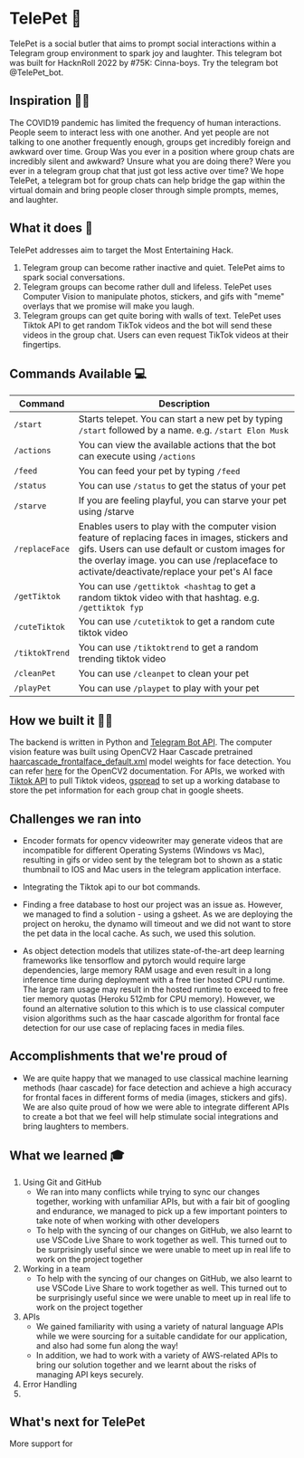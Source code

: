 # TelePet 🤖
TelePet is a social butler that aims to prompt social interactions within a Telegram group environment to spark joy and laughter. This telegram bot was built for HacknRoll 2022 by #75K: Cinna-boys. Try the telegram bot @TelePet_bot.


## Inspiration 🤔💭
The COVID19 pandemic has limited the frequency of human interactions. People seem to interact less with one another. And yet people are not talking to one another frequently enough, groups get incredibly foreign and awkward over time. Group Was you ever in a position where group chats are incredibly silent and awkward? Unsure what you are doing there? Were you ever in a telegram group chat that just got less active over time? We hope TelePet, a telegram bot for group chats can help bridge the gap within the virtual domain and bring people closer through simple prompts, memes, and laughter. 


## What it does 🦾
TelePet addresses aim to target the Most Entertaining Hack. 
1. Telegram group can become rather inactive and quiet. TelePet aims to spark social conversations. 
2. Telegram groups can become rather dull and lifeless. TelePet uses Computer Vision to manipulate photos, stickers, and gifs with "meme" overlays that we promise will make you laugh. 
3. Telegram groups can get quite boring with walls of text. TelePet uses Tiktok API to get random TikTok videos and the bot will send these videos in the group chat. Users can even request TikTok videos at their fingertips. 


## Commands Available :computer:

| Command      | Description |
| ----------- | ----------- |
| `/start`      | Starts telepet. You can start a new pet by typing `/start` followed by a name. e.g. `/start Elon Musk` |
| `/actions`   | You can view the available actions that the bot can execute using `/actions` |
| `/feed` |  You can feed your pet by typing `/feed`|
| `/status` |  You can use `/status` to get the status of your pet |
| `/starve` |  If you are feeling playful, you can starve your pet using /starve |
| `/replaceFace` | Enables users to play with the computer vision feature of replacing faces in images, stickers and gifs. Users can use default or custom images for the overlay image. you can use /replaceface to activate/deactivate/replace your pet's AI face |
| `/getTiktok` | You can use `/gettiktok <hashtag` to get a random tiktok video with that hashtag. e.g.  `/gettiktok fyp` |
| `/cuteTiktok` | You can use `/cutetiktok` to get a random cute tiktok video |
| `/tiktokTrend` | You can use `/tiktoktrend` to get a random trending tiktok video |
| `/cleanPet` | You can use `/cleanpet` to clean your pet |
| `/playPet` | You can use `/playpet` to play with your pet |


## How we built it 👷🏻
The backend is written in Python and [Telegram Bot API](https://core.telegram.org/bots/api). The computer vision feature was built using OpenCV2 Haar Cascade pretrained [haarcascade_frontalface_default.xml](https://github.com/opencv/opencv/tree/master/data/haarcascades) model weights for face detection. You can refer [here](https://docs.opencv.org/3.4/db/d28/tutorial_cascade_classifier.html) for the OpenCV2 documentation. For APIs, we worked with [Tiktok API](https://dteather.com/TikTok-Api/docs/TikTokApi.html) to pull Tiktok videos, [gspread](https://docs.gspread.org/en/latest/) to set up a working database to store the pet information for each group chat in google sheets. 


## Challenges we ran into
- Encoder formats for opencv videowriter may generate videos that are incompatible for different Operating Systems (Windows vs Mac), resulting in gifs or video sent by the telegram bot to shown as a static thumbnail to IOS and Mac users in the telegram application interface.

- Integrating the Tiktok api to our bot commands. 

- Finding a free database to host our project was an issue as. However, we managed to find a solution - using a gsheet. As we are deploying the project on heroku, the dynamo will timeout and we did not want to store the pet data in the local cache. As such, we used this solution.

- As object detection models that utilizes state-of-the-art deep learning frameworks like tensorflow and pytorch would require large dependencies, large memory RAM usage and even result in a long inference time during deployment with a free tier hosted CPU runtime. The large ram usage may result in the hosted runtime to exceed to free tier memory quotas (Heroku 512mb for CPU memory). However, we found  an alternative solution to this which is to use classical computer vision algorithms such as the haar cascade algorithm for frontal face detection for our use case of replacing faces in media files.


## Accomplishments that we're proud of
- We are quite happy that we managed to use classical machine learning methods (haar cascade) for face detection and achieve a high accuracy for frontal faces in different forms of media (images, stickers and gifs). We are also quite proud of how we were able to integrate different APIs to create a bot that we feel will help stimulate social integrations and bring laughters to members. 


## What we learned 🎓 
1. Using Git and GitHub 
    - We ran into many conflicts while trying to sync our changes together, working with unfamiliar APIs, but with a fair bit of googling and endurance, we managed to pick up a few important pointers to take note of when working with other developers
    - To help with the syncing of our changes on GitHub, we also learnt to use VSCode Live Share to work together as well. This turned out to be surprisingly useful since we were unable to meet up in real life to work on the project together
2. Working in a team 
    - To help with the syncing of our changes on GitHub, we also learnt to use VSCode Live Share to work together as well. This turned out to be surprisingly useful since we were unable to meet up in real life to work on the project together
3. APIs
    - We gained familiarity with using a variety of natural language APIs while we were sourcing for a suitable candidate for our application, and also had some fun along the way!
    - In addition, we had to work with a variety of AWS-related APIs to bring our solution together and we learnt about the risks of managing API keys securely.
4. Error Handling 
5. 




## What's next for TelePet 

More support for


